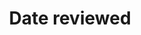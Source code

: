 ---
title: 'Date reviewed'
field: 'is.dateReviewed'
slug: 'global-date-reviewed'
description: 'Date the resource was, is, will be reviewed'
comment: 'yyyy-mm-dd'
required: False
module: 'Status'
cluster: 'Global'
policy: 'Date. Repeat values.'
layout: 'home'
---
